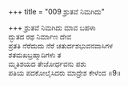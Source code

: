 +++
title = "009 ಶ್ರುತವೆ ನಿಮಗಿದು"

+++
ಶ್ರುತವೆ ನಿಮಗಿದು ಮಾವ ಬಹಳಾ  
ದ್ಭುತದ ರಥ ನಿರ್ಮಾಣ ದೇವ  
ಪ್ರತತಿ ನೆರೆದುದು ನೆರೆ ಚತುರ್ದಶಭುವನವಾಸಿಗಳ  
ಶತಮಖಬ್ರಹ್ಮಾದಿಗಳು ತ  
ಮ್ಮತಿಶಯದ ತೇಜೋರ್ಧವನು ಪಶು  
ಪತಿಯ ಪದಕೋಲೈಸಿದರು ಮಾದ್ರೇಶ ಕೇಳೆಂದ      ॥9॥